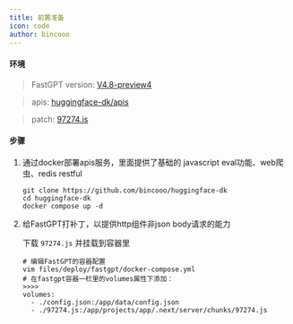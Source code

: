 ```yaml
---
title: 前置准备
icon: code
author: bincooo
---
```


#### 环境

>FastGPT version: [V4.8-preview4](https://github.com/labring/FastGPT/releases/tag/v4.8-preview4)

> apis: [huggingface-dk/apis](https://github.com/bincooo/huggingface-dk/tree/main/apis)

> patch: [97274.js](https://xxxx.io)



#### 步骤

1. 通过docker部署apis服务，里面提供了基础的 javascript eval功能、web爬虫、redis restful

   ```shell
   git clone https://github.com/bincooo/huggingface-dk
   cd huggingface-dk
   docker compose up -d
   ```

2. 给FastGPT打补丁，以提供http组件非json body请求的能力

   下载 `97274.js` 并挂载到容器里

   ```shell
   # 编辑FastGPT的容器配置
   vim files/deploy/fastgpt/docker-compose.yml
   # 在fastgpt容器一栏里的volumes属性下添加：
   >>>>
   volumes:
     - ./config.json:/app/data/config.json
     - ./97274.js:/app/projects/app/.next/server/chunks/97274.js
   ```

   